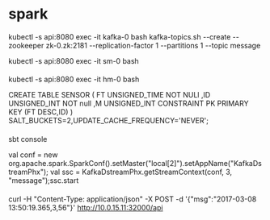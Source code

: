 # spark

####
kubectl -s api:8080 exec -it kafka-0 bash
kafka-topics.sh --create --zookeeper zk-0.zk:2181 --replication-factor 1 --partitions 1 --topic message

kubectl -s api:8080 exec -it sm-0 bash

####
kubectl -s api:8080 exec -it hm-0 bash

CREATE TABLE SENSOR (
FT UNSIGNED_TIME NOT NULl
,ID UNSIGNED_INT NOT null
,M UNSIGNED_INT
CONSTRAINT PK PRIMARY KEY (FT DESC,ID)
) SALT_BUCKETS=2,UPDATE_CACHE_FREQUENCY='NEVER';

####

sbt console 

val conf = new org.apache.spark.SparkConf().setMaster("local[2]").setAppName("KafkaDstreamPhx"); val ssc =  KafkaDstreamPhx.getStreamContext(conf, 3, "message");ssc.start


####

curl -H "Content-Type: application/json" -X POST -d '{"msg":"2017-03-08 13:50:19.365,3,56"}'  http://10.0.15.11:32000/api
